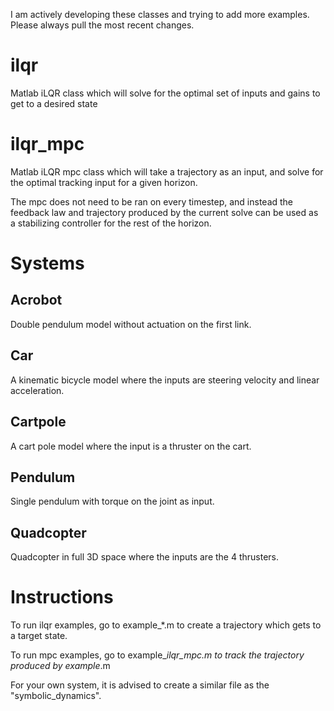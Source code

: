 I am actively developing these classes and trying to add more examples. Please always pull the most recent changes.

# ilqr
Matlab iLQR class which will solve for the optimal set of inputs and gains to get to a desired state

# ilqr_mpc
Matlab iLQR mpc class which will take a trajectory as an input, and solve for the optimal tracking input for a given horizon.

The mpc does not need to be ran on every timestep, and instead the feedback law and trajectory produced by the current solve can be used as a stabilizing controller for the rest of the horizon.

# Systems
## Acrobot
Double pendulum model without actuation on the first link.

## Car
A kinematic bicycle model where the inputs are steering velocity and linear acceleration.

## Cartpole
A cart pole model where the input is a thruster on the cart.

## Pendulum
Single pendulum with torque on the joint as input.

## Quadcopter
Quadcopter in full 3D space where the inputs are the 4 thrusters.

# Instructions
To run ilqr examples, go to example_*.m to create a trajectory which gets to a target state.

To run mpc examples, go to example_*_ilqr_mpc.m to track the trajectory produced by example_*.m

For your own system, it is advised to create a similar file as the "symbolic_dynamics".



